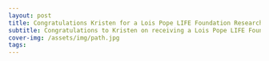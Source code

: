 ```yaml
---
layout: post
title: Congratulations Kristen for a Lois Pope LIFE Foundation Research Award!!
subtitle: Congratulations to Kristen on receiving a Lois Pope LIFE Foundation Research Award!!!
cover-img: /assets/img/path.jpg
tags: 
---
```

